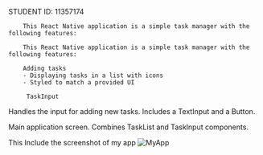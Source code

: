  STUDENT ID: 11357174

        This React Native application is a simple task manager with the following features:

        This React Native application is a simple task manager with the following features:

        Adding tasks 
        - Displaying tasks in a list with icons 
        - Styled to match a provided UI

         TaskInput
 Handles the input for adding new tasks.
 Includes a TextInput and a Button.


Main application screen.
 Combines TaskList and TaskInput components.

This Include the screenshot of my app
![MyApp](https://github.com/GODSPEEDY/rn-assignment3-11357174/assets/169997551/92b1c518-1c58-4fb5-bd75-f20c14a2cd82)


